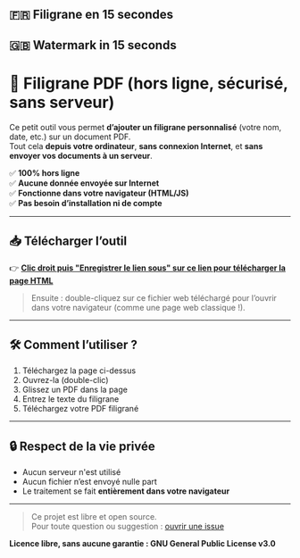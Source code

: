 ## 🇫🇷 Filigrane en 15 secondes 
##  🇬🇧 Watermark in 15 seconds


# 🔏 Filigrane PDF (hors ligne, sécurisé, sans serveur)

Ce petit outil vous permet **d’ajouter un filigrane personnalisé** (votre nom, date, etc.) sur un document PDF.  
Tout cela **depuis votre ordinateur**, **sans connexion Internet**, et **sans envoyer vos documents à un serveur**.

✅ **100% hors ligne**  
✅ **Aucune donnée envoyée sur Internet**  
✅ **Fonctionne dans votre navigateur (HTML/JS)**  
✅ **Pas besoin d’installation ni de compte**  

---

## 📥 Télécharger l’outil

👉 [**Clic droit puis "Enregistrer le lien sous" sur ce lien pour télécharger la page HTML**](https://raw.githubusercontent.com/Unbanked0/filigrane/main/filigrane_pdf_official_V1.html)

> Ensuite : double-cliquez sur ce fichier web téléchargé pour l’ouvrir dans votre navigateur (comme une page web classique !).

---

## 🛠️ Comment l’utiliser ?

1. Téléchargez la page ci-dessus
2. Ouvrez-la (double-clic)
3. Glissez un PDF dans la page
4. Entrez le texte du filigrane
5. Téléchargez votre PDF filigrané

---

## 🔒 Respect de la vie privée

- Aucun serveur n'est utilisé
- Aucun fichier n’est envoyé nulle part
- Le traitement se fait **entièrement dans votre navigateur**

---

> Ce projet est libre et open source.  
> Pour toute question ou suggestion : [ouvrir une issue](https://github.com/Unbanked0/filigrane/issues)

**Licence libre, sans aucune garantie : GNU General Public License v3.0**
